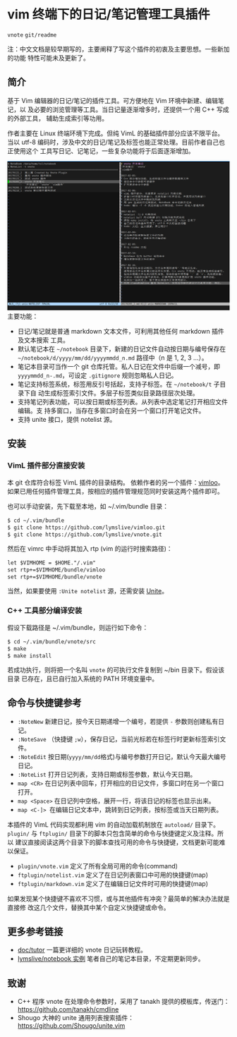 # vim 终端下的日记/笔记管理工具插件
`vnote` `git/readme`

注：中文文档是较早期写的，主要阐释了写这个插件的初衷及主要思想。一些新加的功能
特性可能未及更新了。

## 简介

基于 Vim 编辑器的日记/笔记的插件工具。可方便地在 Vim 环境中新建、编辑笔记，以
及必要的浏览管理等工具。当日记量逐渐增多时，还提供一个用 C++ 写成的外部工具，
辅助生成索引等功用。

作者主要在 Linux 终端环境下完成。但纯 VimL 的基础插件部分应该不限平台。当以
utf-8 编码时，涉及中文的日记/笔记及标签也能正常处理。目前作者自己也正使用这个
工具写日记、记笔记，一些复杂功能将于后面逐渐增加。

![截图](img/vnote-screen.png)
主要功能：
* 日记/笔记就是普通 markdown 文本文件，可利用其他任何 markdown 插件及文本搜索
  工具。
* 默认笔记本在 `~/notebook` 目录下，新建的日记文件自动按日期与编号保存在
  `~/notebook/d/yyyy/mm/dd/yyyymmdd_n.md` 路径中（n 是 1, 2, 3 ...）。
* 笔记本目录可当作一个 git 仓库托管。私人日记在文件中后缀一个减号，即
  `yyyymmdd_n-.md`，可设定 `.gitignore` 规则忽略私人日记。
* 笔记支持标签系统，标签用反引号括起，支持子标签。在 `~/notebook/t` 子目录下自
  动生成标签索引文件。多层子标签类似目录路径层次处理。
* 支持笔记列表功能，可以按日期或标签列表。从列表中选定笔记打开相应文件编辑。支
  持多窗口，当存在多窗口时会在另一个窗口打开笔记文件。
* 支持 unite 接口，提供 notelist 源。

## 安装

### VimL 插件部分直接安装

本 git 仓库符合标签 VimL 插件的目录结构。
依赖作者的另一个插件：[vimloo](https://github.com/lymslive/vimloo)。
如果已用任何插件管理工具，按相应的插件管理规范同时安装这两个插件即可。

也可以手动安装，先下载至本地，如 ~/.vim/bundle 目录：
```
$ cd ~/.vim/bundle
$ git clone https://github.com/lymslive/vimloo.git
$ git clone https://github.com/lymslive/vnote.git
```
然后在 vimrc 中手动将其加入 rtp (vim 的运行时搜索路径)：
```
let $VIMHOME = $HOME."/.vim"
set rtp+=$VIMHOME/bundle/vimloo
set rtp+=$VIMHOME/bundle/vnote
```

当然，如果要使用 `:Unite notelist` 源，还需安装
[Unite](https://github.com/Shougo/unite.vim)。

### C++ 工具部分编译安装

假设下载路径是 ~/.vim/bundle，则运行如下命令：
```
$ cd ~/.vim/bundle/vnote/src
$ make
$ make install
```

若成功执行，则将把一个名叫 `vnote` 的可执行文件复制到 ~/bin 目录下。假设该目录
已存在，且已自行加入系统的 PATH 环境变量中。

## 命令与快捷键参考

* `:NoteNew` 新建日记，按今天日期递增一个编号，若提供 `-` 参数则创建私有日记。
* `:NoteSave` （快捷键 `;w`），保存日记，当前光标若在标签行时更新标签索引文件。
* `:NoteEdit` 按日期(`yyyy/mm/dd`格式)与编号参数打开日记，默认今天最大编号日记。
* `:NoteList` 打开日记列表，支持日期或标签参数，默认今天日期。
* `map <CR>` 在日记列表中回车，打开相应的日记文件，多窗口时在另一个窗口打开。
* `map <Space>` 在日记列中空格，展开一行，将该日记的标签也显示出来。
* `map <C-]> `在编辑日记文本中，跳转到日记列表，按标签或当天日期列表。

本插件的 VimL 代码实现都利用 vim 的自动加载机制放在 `autoload/` 目录下。
`plugin/` 与 `ftplugin/` 目录下的脚本只包含简单的命令与快捷键定义及注释。所以
建议直接阅读这两个目录下的脚本查找可用的命令与快捷键，文档更新可能难以保证。

* `plugin/vnote.vim` 定义了所有全局可用的命令(command)
* `ftplugin/notelist.vim` 定义了在日记列表窗口中可用的快捷键(map)
* `ftplugin/markdown.vim` 定义了在编辑日记文件时可用的快捷键(map)

如果发现某个快捷键不喜欢不习惯，或与其他插件有冲突？最简单的解决办法就是直接修
改这几个文件，替换其中某个自定义快捷键或命令。

## 更多参考链接

* [doc/tutor](doc/tutor.md) 一篇更详细的 vnote 日记玩转教程。
* [lymslive/notebook 实例](https://github.com/lymslive/notebook)
  笔者自己的笔记本目录，不定期更新同步。

## 致谢

* C++ 程序 vnote 在处理命令参数时，采用了 tanakh 提供的模板库，传送门：
https://github.com/tanakh/cmdline
* Shougo 大神的 unite 通用列表搜索插件：https://github.com/Shougo/unite.vim

